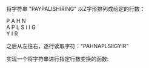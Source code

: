 将字符串 "PAYPALISHIRING" 以Z字形排列成给定的行数：

P   A   H   N   
A P L S I I G   
Y   I   R   

之后从左往右，逐行读取字符："PAHNAPLSIIGYIR"

实现一个将字符串进行指定行数变换的函数:
